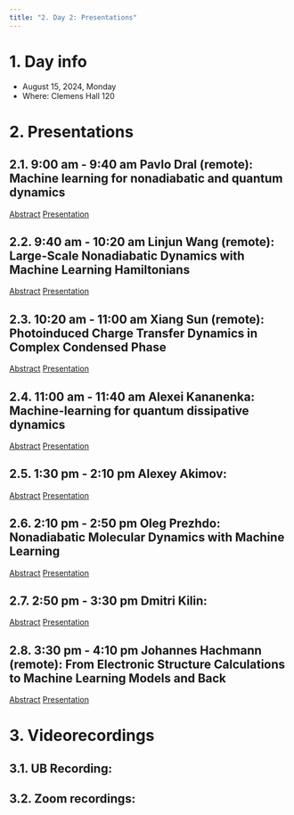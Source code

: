 ```yaml
---
title: "2. Day 2: Presentations"
---
```


# 1. Day info

 - August 15, 2024, Monday
 - Where: Clemens Hall 120

# 2. Presentations

## 2.1. 9:00 am -  9:40 am  Pavlo Dral (remote): Machine learning for nonadiabatic and quantum dynamics
[Abstract](../files/abstracts/Pavlo_Dral.pdf)
[Presentation](../files/presentations/Pavlo_Dral.pdf)


## 2.2. 9:40 am - 10:20 am  Linjun Wang (remote): Large-Scale Nonadiabatic Dynamics with Machine Learning Hamiltonians
[Abstract](../files/abstracts/Linjun_Wang.pdf)
[Presentation](../files/presentations/Linjun_Wang.pdf)

## 2.3. 10:20 am - 11:00 am  Xiang Sun (remote): Photoinduced Charge Transfer Dynamics in Complex Condensed Phase
[Abstract](../files/abstracts/Xiang_Sun.pdf)
[Presentation](../files/presentations/Xiang_Sun.pdf)


## 2.4. 11:00 am - 11:40 am  Alexei Kananenka: Machine-learning for quantum dissipative dynamics
[Abstract](../files/abstracts/Alexei_Kananenka.pdf)
[Presentation](../files/presentations/Alexei_Kananenka.pdf)


## 2.5. 1:30 pm -  2:10 pm  Alexey Akimov:
[Abstract](../files/abstracts/Alexey_Akimov.pdf)
[Presentation](../files/presentations/Alexey_Akimov.pdf)


## 2.6. 2:10 pm -  2:50 pm  Oleg Prezhdo: Nonadiabatic Molecular Dynamics with Machine Learning
[Abstract](../files/abstracts/Oleg_Prezhdo.pdf)
[Presentation](../files/presentations/Oleg_Prezhdo.pdf)


## 2.7. 2:50 pm -  3:30 pm Dmitri Kilin:
[Abstract](../files/abstracts/Dmitri_Kilin.pdf)
[Presentation](../files/presentations/Dmitri_Kilin.pdf)


## 2.8. 3:30 pm -  4:10 pm Johannes Hachmann (remote): From Electronic Structure Calculations to Machine Learning Models and Back
[Abstract](../files/abstracts/Johannes_Hachmann.pdf)
[Presentation](../files/presentations/Johannes_Hachmann.pdf)



# 3. Videorecordings

## 3.1. UB Recording:


## 3.2. Zoom recordings:

